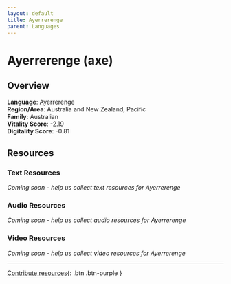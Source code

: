 ```yaml
---
layout: default
title: Ayerrerenge
parent: Languages
---
```


# Ayerrerenge (axe)

## Overview

**Language**: Ayerrerenge  
**Region/Area**: Australia and New Zealand, Pacific  
**Family**: Australian  
**Vitality Score**: -2.19  
**Digitality Score**: -0.81  

## Resources

### Text Resources
*Coming soon - help us collect text resources for Ayerrerenge*

### Audio Resources
*Coming soon - help us collect audio resources for Ayerrerenge*

### Video Resources
*Coming soon - help us collect video resources for Ayerrerenge*

---

[Contribute resources](https://fairtrain.github.io/){: .btn .btn-purple }

